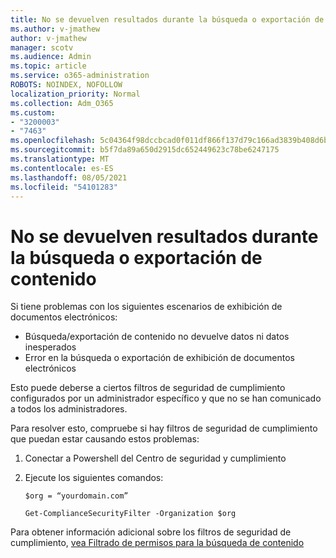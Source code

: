 ```yaml
---
title: No se devuelven resultados durante la búsqueda o exportación de contenido
ms.author: v-jmathew
author: v-jmathew
manager: scotv
ms.audience: Admin
ms.topic: article
ms.service: o365-administration
ROBOTS: NOINDEX, NOFOLLOW
localization_priority: Normal
ms.collection: Adm_O365
ms.custom:
- "3200003"
- "7463"
ms.openlocfilehash: 5c04364f98dccbcad0f011df866f137d79c166ad3839b408d6be447d50a87ac3
ms.sourcegitcommit: b5f7da89a650d2915dc652449623c78be6247175
ms.translationtype: MT
ms.contentlocale: es-ES
ms.lasthandoff: 08/05/2021
ms.locfileid: "54101283"
---
```

# <a name="no-results-returned-during-content-searchexport"></a>No se devuelven resultados durante la búsqueda o exportación de contenido

Si tiene problemas con los siguientes escenarios de exhibición de documentos electrónicos:

- Búsqueda/exportación de contenido no devuelve datos ni datos inesperados
- Error en la búsqueda o exportación de exhibición de documentos electrónicos

Esto puede deberse a ciertos filtros de seguridad de cumplimiento configurados por un administrador específico y que no se han comunicado a todos los administradores.

Para resolver esto, compruebe si hay filtros de seguridad de cumplimiento que puedan estar causando estos problemas:

1. Conectar a Powershell del Centro de seguridad y cumplimiento
2. Ejecute los siguientes comandos:

    `$org = “yourdomain.com”`

    `Get-ComplianceSecurityFilter -Organization $org`

Para obtener información adicional sobre los filtros de seguridad de cumplimiento, [vea Filtrado de permisos para la búsqueda de contenido](https://docs.microsoft.com/microsoft-365/compliance/permissions-filtering-for-content-search)

